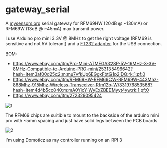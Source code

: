 # gateway_serial
A [mysensors.org](https://www.mysensors.org/) serial gateway for RFM69HW (20dB @ ~130mA) or RFM69W (13dB @ ~45mA) max transmit power.

I use Arduino pro mini 3.3V @ 8MHz to get the right voltage (RFM69 is sensitive and not 5V tolerant) and a [FT232 adapter](https://www.ebay.com/itm/272329095424) for the USB connection.

BOM:
* https://www.ebay.com/itm/Pro-Mini-ATMEGA328P-5V-16MHz-3-3V-8MHz-Compatible-to-Arduino-PRO-mini/253135496642?hash=item3af00d25c2:m:mu7vfkUp6EGgxFbtG1p2IDQ:rk:1:pf:0
* https://www.ebay.com/itm/RFM69HW-RFM69CW-RFM69W-443Mhz-868Mhz-915Mhz-Wireless-Transceiver-Rfm12b-W/331976853568?hash=item4d4b5cc840:m:mA0YixY-WyExZBEEMyyt4yw:rk:1:pf:0
* https://www.ebay.com/itm/272329095424


![1](https://github.com/epkboan/epkboan.github.io/blob/master/myhome_gateway_serial.jpg?raw=true "MySensors Serial Gateway")

The RFM69 chips are suitible to mount to the backside of the arduino mini pro with ~5mm spacing and just have solid legs between the PCB boards

![2](https://github.com/epkboan/epkboan.github.io/blob/master/garage_sensor_stacking_of_radio.jpg?raw=true "Stacking of Radio")

I'm using Domoticz as my controller running on an RPI 3
